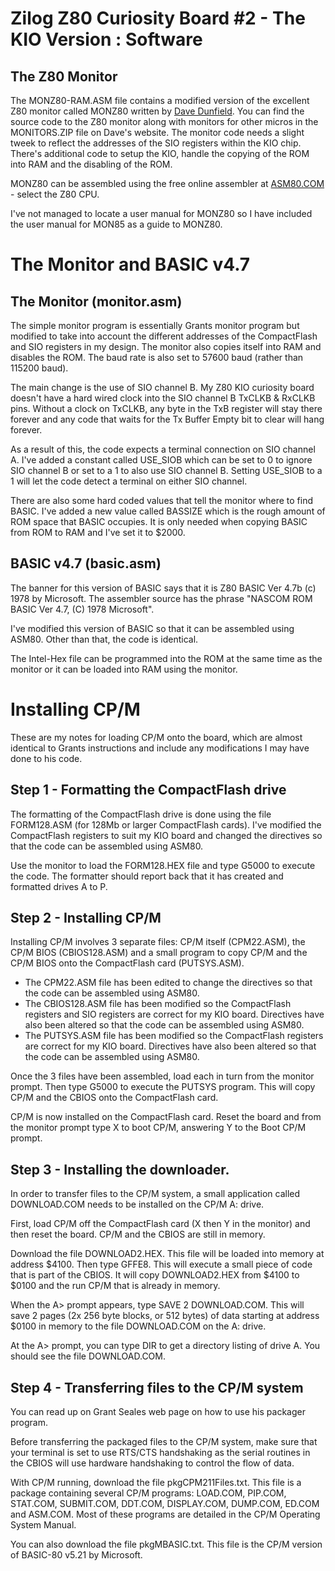 # Zilog Z80 Curiosity Board #2 - The KIO Version : Software

## The Z80 Monitor 
The MONZ80-RAM.ASM file contains a modified version of the excellent Z80 monitor called MONZ80 written by [Dave Dunfield](https://dunfield.themindfactory.com/). You can find the source code to the Z80 monitor along with monitors for other micros in the MONITORS.ZIP file on Dave's website. The monitor code needs a slight tweek to reflect the addresses of the SIO registers within the KIO chip. There's additional code to setup the KIO, handle the copying of the ROM into RAM and the disabling of the ROM.

MONZ80 can be assembled using the free online assembler at [ASM80.COM](https://asm80.com) - select the Z80 CPU.

I've not managed to locate a user manual for MONZ80 so I have included the user manual for MON85 as a guide to MONZ80.

# The Monitor and BASIC v4.7

## The Monitor (monitor.asm)

The simple monitor program is essentially Grants monitor program but modified to take into account the different addresses of the CompactFlash and SIO registers in my design. The monitor also copies itself into RAM and disables the ROM. The baud rate is also set to 57600 baud (rather than 115200 baud).

The main change is the use of SIO channel B. My Z80 KIO curiosity board doesn't have a hard wired clock into the SIO channel B TxCLKB & RxCLKB pins. Without a clock on TxCLKB, any byte in the TxB register will stay there forever and any code that waits for the Tx Buffer Empty bit to clear will hang forever.

As a result of this, the code expects a terminal connection on SIO channel A. I've added a constant called USE_SIOB which can be set to 0 to ignore SIO channel B or set to a 1 to also use SIO channel B. Setting USE_SIOB to a 1 will let the code detect a terminal on either SIO channel.

There are also some hard coded values that tell the monitor where to find BASIC. I've added a new value called BASSIZE which is the rough amount of ROM space that BASIC occupies. It is only needed when copying BASIC from ROM to RAM and I've set it to $2000.
 
## BASIC v4.7 (basic.asm)

The banner for this version of BASIC says that it is Z80 BASIC Ver 4.7b (c) 1978 by Microsoft. The assembler source has the phrase "NASCOM ROM BASIC Ver 4.7, (C) 1978 Microsoft".

I've modified this version of BASIC so that it can be assembled using ASM80. Other than that, the code is identical.

The Intel-Hex file can be programmed into the ROM at the same time as the monitor or it can be loaded into RAM using the monitor. 

# Installing CP/M

These are my notes for loading CP/M onto the board, which are almost identical to Grants instructions and include any modifications I may have done to his code.

## Step 1 - Formatting the CompactFlash drive

The formatting of the CompactFlash drive is done using the file FORM128.ASM (for 128Mb or larger CompactFlash cards). I've modified the CompactFlash registers to suit my KIO board and changed the directives so that the code can be assembled using ASM80.

Use the monitor to load the FORM128.HEX file and type G5000 to execute the code. The formatter should report back that it has created and formatted drives A to P.

## Step 2 - Installing CP/M

Installing CP/M involves 3 separate files: CP/M itself (CPM22.ASM), the CP/M BIOS (CBIOS128.ASM) and a small program to copy CP/M and the CP/M BIOS onto the CompactFlash card (PUTSYS.ASM).

* The CPM22.ASM file has been edited to change the directives so that the code can be assembled using ASM80.
* The CBIOS128.ASM file has been modified so the CompactFlash registers and SIO registers are correct for my KIO board. Directives have also been altered so that the code can be assembled using ASM80.
* The PUTSYS.ASM file has been modified so the CompactFlash registers are correct for my KIO board. Directives have also been altered so that the code can be assembled using ASM80.

Once the 3 files have been assembled, load each in turn from the monitor prompt. Then type G5000 to execute the PUTSYS program. This will copy CP/M and the CBIOS onto the CompactFlash card.

CP/M is now installed on the CompactFlash card. Reset the board and from the monitor prompt type X to boot CP/M, answering Y to the Boot CP/M prompt.

## Step 3 - Installing the downloader.

In order to transfer files to the CP/M system, a small application called DOWNLOAD.COM needs to be installed on the CP/M A: drive.

First, load CP/M off the CompactFlash card (X then Y in the monitor) and then reset the board. CP/M and the CBIOS are still in memory.

Download the file DOWNLOAD2.HEX. This file will be loaded into memory at address $4100. Then type GFFE8. This will execute a small piece of code that is part of the CBIOS. It will copy DOWNLOAD2.HEX from $4100 to $0100 and the run CP/M that is already in memory.

When the A> prompt appears, type SAVE 2 DOWNLOAD.COM. This will save 2 pages (2x 256 byte blocks, or 512 bytes) of data starting at address $0100 in memory to the file DOWNLOAD.COM on the A: drive.

At the A> prompt, you can type DIR <enter> to get a directory listing of drive A. You should see the file DOWNLOAD.COM.

## Step 4 - Transferring files to the CP/M system

You can read up on Grant Seales web page on how to use his packager program.

Before transferring the packaged files to the CP/M system, make sure that your terminal is set to use RTS/CTS handshaking as the serial routines in the CBIOS will use hardware handshaking to control the flow of data.

With CP/M running, download the file pkgCPM211Files.txt. This file is a package containing several CP/M programs: LOAD.COM, PIP.COM, STAT.COM, SUBMIT.COM, DDT.COM, DISPLAY.COM, DUMP.COM, ED.COM and ASM.COM. Most of these programs are detailed in the CP/M Operating System Manual.

You can also download the file pkgMBASIC.txt. This file is the CP/M version of BASIC-80 v5.21 by Microsoft.
